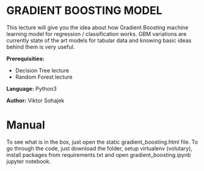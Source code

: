 # GRADIENT BOOSTING MODEL

This lecture will give you the idea about how Gradient Boosting machine learning model for regression / classification works. GBM variations are currently state of the art models for tabular data and knowing basic ideas behind them is very useful.

**Prerequisities:** 
* Decision Tree lecture
* Random Forest lecture

**Language:** Python3

**Author:** Viktor Sohajek

# Manual
To see what is in the box, just open the static gradient_boosting.html file. To go through the code, just download the folder, setup virtualenv (volutary), install packages from requirements.txt and open 
gradient_boosting.ipynb jupyter notebook.
